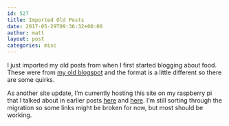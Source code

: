```yaml
---
id: 527
title: Imported Old Posts
date: 2017-05-29T09:36:32+00:00
author: matt
layout: post
categories: misc
---
```


I just imported my old posts from when I first started blogging about food. These were from [my old blogspot](http://pickytri.blogspot.com) and the format is a little different so there are some quirks.

As another site update, I&#8217;m currently hosting this site on my raspberry pi that I talked about in earlier posts [here](http://pickytri.com/index.php/2017/03/07/raspberry-pi-home-server-part-1-what-is-it-and-what-can-it-do/) and [here](http://pickytri.com/index.php/2017/03/07/raspberry-pi-home-server-part-1-what-is-it-and-what-can-it-do/). I&#8217;m still sorting through the migration so some links might be broken for now, but most should be working.

